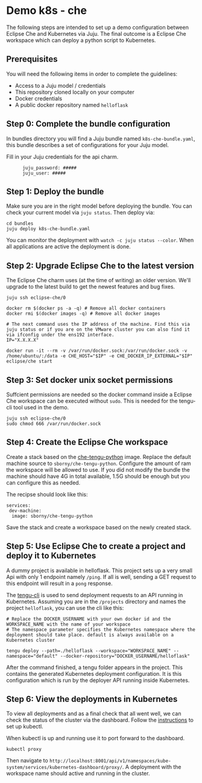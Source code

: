 # Demo k8s - che 

The following steps are intended to set up a demo configuration between Eclipse Che and Kubernetes via Juju. The final outcome is a Eclipse Che workspace which can deploy a python script to Kubernetes. 

## Prerequisites
You will need the following items in order to complete the guidelines:
 - Access to a Juju model / credentials
 - This repository cloned locally on your computer
 - Docker credentials
 - A public docker repository named `helloflask`

## Step 0: Complete the bundle configuration
In bundles directory you will find a Juju bundle named `k8s-che-bundle.yaml`, this bundle describes a set of configurations for your Juju model. 

Fill in your Juju credentials for the api charm.
```
      juju_password: #####
      juju_user: #####
```

## Step 1: Deploy the bundle
Make sure you are in the right model before deploying the bundle. You can check your current model via `juju status`. 
Then deploy via:
```
cd bundles
juju deploy k8s-che-bundle.yaml
```
You can monitor the deployment with `watch -c juju status --color`. When all applications are active the deployment is done.

## Step 2:  Upgrade Eclipse Che to the latest version
The Eclipse Che charm uses (at the time of writing) an older version. We'll upgrade to the latest build to get the newest features and bug fixes. 
```
juju ssh eclipse-che/0

docker rm $(docker ps -a -q) # Remove all docker containers
docker rmi $(docker images -q) # Remove all docker images

# The next command uses the IP address of the machine. Find this via juju status or if you are on the VMware cluster you can also find it via ifconfig under the ens192 interface. 
IP="X.X.X.X"

docker run -it --rm -v /var/run/docker.sock:/var/run/docker.sock -v /home/ubuntu/:/data -e CHE_HOST="$IP" -e CHE_DOCKER_IP_EXTERNAL="$IP" eclipse/che start
```

## Step 3: Set docker unix socket permissions
Suffcient permissions are needed so the docker command inside a Eclipse Che workspace can be executed without `sudo`. This is needed for the tengu-cli tool used in the demo.
```
juju ssh eclipse-che/0
sudo chmod 666 /var/run/docker.sock
```

## Step 4: Create the Eclipse Che workspace
Create a stack based on the [che-tengu-python](https://hub.docker.com/r/sborny/che-tengu-python/) image.
Replace the default machine source to `sborny/che-tengu-python`. Configure the amount of ram the workspace will be allowed to use. If you did not modify the bundle the machine should have 4G in total available, 1.5G should be enough but you can configure this as needed. 

The recipse should look like this:
```
services:
 dev-machine:
  image: sborny/che-tengu-python
```
Save the stack and create a workspace based on the newly created stack. 

## Step 5: Use Eclipse Che to create a project and deploy it to Kubernetes
A dummy project is available in helloflask. This project sets up a very small Api with only 1 endpoint namely `/ping`. If all is well, sending a GET request to this endpoint will result in a `pong` response.

The [tengu-cli](https://github.com/tengu-team/tengu-cli/tree/no-kubectl) is used to send deployment requests to an API running in Kubernetes. Assuming you are in the `/projects` directory and names the project `helloflask`, you can use the cli like this:
```
# Replace the DOCKER_USERNAME with your own docker id and the WORKSPACE_NAME with the name of your workspace
# The namespace parameter specifies the Kubernetes namespace where the deployment should take place. default is always available on a Kubernetes cluster

tengu deploy --path=./helloflask --workspace="WORKSPACE_NAME" --namespace="default" --docker-repository="DOCKER_USERNAME/helloflask"
```
After the command finished, a tengu folder appears in the project. This contains the generated Kubernetes deployment configuration. It is this configuration which is run by the deployer API running inside Kubernetes. 

## Step 6: View the deployments in Kubernetes
To view all deployments and as a final check that all went well, we can check the status of the cluster via the dashboard. Follow the [instructions](https://github.com/juju-solutions/bundle-canonical-kubernetes/tree/master/fragments/k8s/cdk#interacting-with-the-kubernetes-cluster) to set up kubectl. 

When kubectl is up and running use it to port forward to the dashboard.
```
kubectl proxy
```
Then navigate to `http://localhost:8001/api/v1/namespaces/kube-system/services/kubernetes-dashboard/proxy/`. A deployment with the workspace name should active and running in the cluster.
